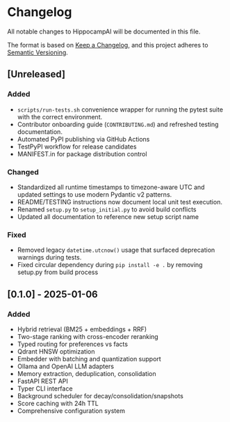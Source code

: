 # Changelog

All notable changes to HippocampAI will be documented in this file.

The format is based on [Keep a Changelog](https://keepachangelog.com/en/1.0.0/),
and this project adheres to [Semantic Versioning](https://semver.org/spec/v2.0.0.html).

## [Unreleased]

### Added
- `scripts/run-tests.sh` convenience wrapper for running the pytest suite with the correct environment.
- Contributor onboarding guide (`CONTRIBUTING.md`) and refreshed testing documentation.
- Automated PyPI publishing via GitHub Actions
- TestPyPI workflow for release candidates
- MANIFEST.in for package distribution control

### Changed
- Standardized all runtime timestamps to timezone-aware UTC and updated settings to use modern Pydantic v2 patterns.
- README/TESTING instructions now document local unit test execution.
- Renamed `setup.py` to `setup_initial.py` to avoid build conflicts
- Updated all documentation to reference new setup script name

### Fixed
- Removed legacy `datetime.utcnow()` usage that surfaced deprecation warnings during tests.
- Fixed circular dependency during `pip install -e .` by removing setup.py from build process

## [0.1.0] - 2025-01-06

### Added
- Hybrid retrieval (BM25 + embeddings + RRF)
- Two-stage ranking with cross-encoder reranking
- Typed routing for preferences vs facts
- Qdrant HNSW optimization
- Embedder with batching and quantization support
- Ollama and OpenAI LLM adapters
- Memory extraction, deduplication, consolidation
- FastAPI REST API
- Typer CLI interface
- Background scheduler for decay/consolidation/snapshots
- Score caching with 24h TTL
- Comprehensive configuration system
